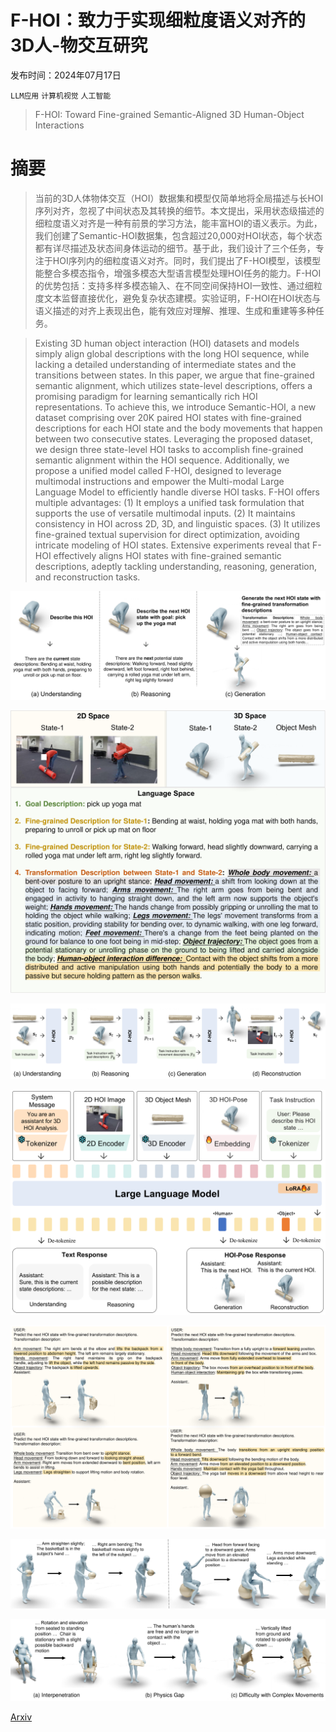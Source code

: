 # F-HOI：致力于实现细粒度语义对齐的3D人-物交互研究

发布时间：2024年07月17日

`LLM应用` `计算机视觉` `人工智能`

> F-HOI: Toward Fine-grained Semantic-Aligned 3D Human-Object Interactions

# 摘要

> 当前的3D人体物体交互（HOI）数据集和模型仅简单地将全局描述与长HOI序列对齐，忽视了中间状态及其转换的细节。本文提出，采用状态级描述的细粒度语义对齐是一种有前景的学习方法，能丰富HOI的语义表示。为此，我们创建了Semantic-HOI数据集，包含超过20,000对HOI状态，每个状态都有详尽描述及状态间身体运动的细节。基于此，我们设计了三个任务，专注于HOI序列内的细粒度语义对齐。同时，我们提出了F-HOI模型，该模型能整合多模态指令，增强多模态大型语言模型处理HOI任务的能力。F-HOI的优势包括：支持多样多模态输入、在不同空间保持HOI一致性、通过细粒度文本监督直接优化，避免复杂状态建模。实验证明，F-HOI在HOI状态与语义描述的对齐上表现出色，能有效应对理解、推理、生成和重建等多种任务。

> Existing 3D human object interaction (HOI) datasets and models simply align global descriptions with the long HOI sequence, while lacking a detailed understanding of intermediate states and the transitions between states. In this paper, we argue that fine-grained semantic alignment, which utilizes state-level descriptions, offers a promising paradigm for learning semantically rich HOI representations. To achieve this, we introduce Semantic-HOI, a new dataset comprising over 20K paired HOI states with fine-grained descriptions for each HOI state and the body movements that happen between two consecutive states. Leveraging the proposed dataset, we design three state-level HOI tasks to accomplish fine-grained semantic alignment within the HOI sequence. Additionally, we propose a unified model called F-HOI, designed to leverage multimodal instructions and empower the Multi-modal Large Language Model to efficiently handle diverse HOI tasks. F-HOI offers multiple advantages: (1) It employs a unified task formulation that supports the use of versatile multimodal inputs. (2) It maintains consistency in HOI across 2D, 3D, and linguistic spaces. (3) It utilizes fine-grained textual supervision for direct optimization, avoiding intricate modeling of HOI states. Extensive experiments reveal that F-HOI effectively aligns HOI states with fine-grained semantic descriptions, adeptly tackling understanding, reasoning, generation, and reconstruction tasks.

![F-HOI：致力于实现细粒度语义对齐的3D人-物交互研究](../../../paper_images/2407.12435/x1.png)

![F-HOI：致力于实现细粒度语义对齐的3D人-物交互研究](../../../paper_images/2407.12435/x2.png)

![F-HOI：致力于实现细粒度语义对齐的3D人-物交互研究](../../../paper_images/2407.12435/x3.png)

![F-HOI：致力于实现细粒度语义对齐的3D人-物交互研究](../../../paper_images/2407.12435/x4.png)

![F-HOI：致力于实现细粒度语义对齐的3D人-物交互研究](../../../paper_images/2407.12435/x5.png)

![F-HOI：致力于实现细粒度语义对齐的3D人-物交互研究](../../../paper_images/2407.12435/x6.png)

![F-HOI：致力于实现细粒度语义对齐的3D人-物交互研究](../../../paper_images/2407.12435/x7.png)

[Arxiv](https://arxiv.org/abs/2407.12435)